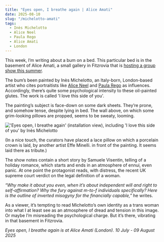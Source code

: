 ```yaml
---
title: "Eyes open, I breathe again | Alice Amati"
date: 2025-08-10
slug: "/michelotto-amati"
tags:
  - Inès Michelotto
  - Alice Neel
  - Paula Rego
  - Alice Amati
  - London
---
```


This week, I’m writing about a bum on a bed. This particular bed is in the basement of Alice Amati, a small gallery in Fitzrovia that is [hosting a group show this summer](https://www.aliceamati.com/summer-group-show-curated-by-samuele-visentin).

The bum’s been painted by Inès Michelotto, an Italy-born, London-based artist who cites portraitists like [Alice Neel](https://artangled.com/tags/alice-neel/) and [Paula Rego](https://artangled.com/tags/paula-rego/) as influences. Accordingly, there’s quite some psychological intensity to these oil-painted glutes. The work is called 'I love this side of you'.

The painting’s subject is face-down on some dark sheets. They’re prone, and somehow tense, despite lying in bed. The wall above, on which some grim-looking pillows are propped, seems to be sweaty, looming.

!['Eyes open, I breathe again' (installation view), including 'I love this side of you' by Inès Michelotto](/michelotto-amati-1.jpeg)

(In a nice touch, the curators have placed a lace pillow on which a porcelain crown is laid, by another artist Effe Minelli. in front of the painting. It seems laid there as tribute.)

The show notes contain a short story by Samuele Visentin, telling of a holiday romance, which starts and ends in an atmosphere of ennui, even panic. At one point the protagonist reads, with distress, the recent UK supreme court verdict on the legal definition of a woman.

_“Why make it about you even, when it’s about independent will and right to self-affirmation? Why the fury against m-to-f individuals specifically? Here is the outline of inverted misogyny for the financially capable,”_ he writes.

As a viewer, it’s tempting to read Michelotto’s own identity as a trans woman into what I at least see as an atmosphere of dread and tension in this image. Or maybe I’m misreading the psychological charge. But it’s there, vibrating in that basement in Fitzrovia.

_Eyes open, I breathe again is at Alice Amati (London). 10 July - 09 August 2025_
